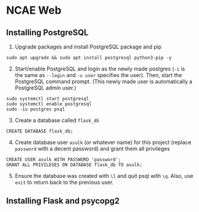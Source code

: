 # NCAE Web

## Installing PostgreSQL

1. Upgrade packages and install PostgreSQL package and pip

```
sudo apt upgrade && sudo apt install postgresql python3-pip -y
```

2. Start/enable PostgreSQL and login as the newly made postgres (`-i` is the same as `--login` and `-u user` specifies the user). Then, start the PostgreSQL command prompt.
(This newly made user is automatically a PostgreSQL admin user.)

```
sudo systemctl start postgresql
sudo systemctl enable postgresql
sudo -iu postgres psql
```

3. Create a database called `flask_db`

```
CREATE DATABASE flask_db;
```

4. Create database user `asulk` (or whatever name) for this project (replace `password` with a decent password) and grant them all privileges

```
CREATE USER asulk WITH PASSWORD 'password';
GRANT ALL PRIVILEGES ON DATABASE flask_db TO asulk;
```

5. Ensure the database was created with `\l` and quit psql with `\q`. Also, use `exit` to return back to the previous user.

## Installing Flask and psycopg2

